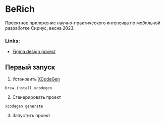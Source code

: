 # BeRich
Проектное приложение научно-практического интенсива по мобильной разработке Сириус, весна 2023.

### Links:
- [Figma design project](https://www.figma.com/file/jAMFkK1sgbOBDctYAH0z0W/BeRich?node-id=3%3A6&t=o5IFfNCJBnCBgrhj-1)

## Первый запуск
1. Установить [XCodeGen](https://github.com/yonaskolb/XcodeGen)
```
brew install xcodegen
```
2. Сгенерировать проект
```
xcodegen generate
```
3. Запустить проект
